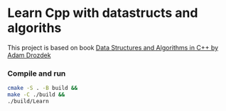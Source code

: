 # Learn Cpp with datastructs and algoriths

<p>
This project is based on book 
<a href="https://www.amazon.com/Data-Structures-Algorithms-Adam-Drozdek/dp/1133608426/?_encoding=UTF8&pd_rd_w=cKhsf&content-id=amzn1.sym.ed85217c-14c9-4aa0-b248-e47393e2ce12&pf_rd_p=ed85217c-14c9-4aa0-b248-e47393e2ce12&pf_rd_r=130-1008269-1056526&pd_rd_wg=9vnZN&pd_rd_r=6648e777-ace4-403c-9a39-81ee28721399&ref_=aufs_ap_sc_dsk">Data Structures and Algorithms in C++ by Adam Drozdek </a>

</p>


### Compile and run
```zsh
cmake -S . -B build &&
make -C ./build &&
./build/Learn
```
